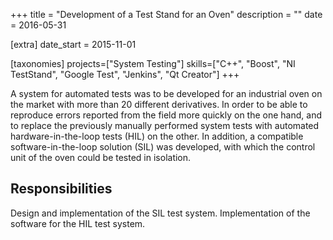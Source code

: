 +++
title = "Development of a Test Stand for an Oven"
description = ""
date = 2016-05-31

[extra]
date_start = 2015-11-01

[taxonomies]
projects=["System Testing"]
skills=["C++", "Boost", "NI TestStand", "Google Test", "Jenkins", "Qt Creator"]
+++

A system for automated tests was to be developed for an industrial oven on the market with more than 20 different derivatives. In order to be able to reproduce errors reported from the field more quickly on the one hand, and to replace the previously manually performed system tests with automated hardware-in-the-loop tests (HIL) on the other. In addition, a compatible software-in-the-loop solution (SIL) was developed, with which the control unit of the oven could be tested in isolation.

## Responsibilities
Design and implementation of the SIL test system. Implementation of the software for the HIL test system.